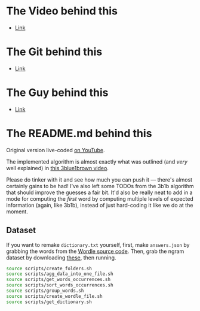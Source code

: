 # The Video behind this
- [Link](https://www.youtube.com/watch?v=doFowk4xj7Q&t=4s)

# The Git behind this
- [Link](https://github.com/jonhoo/roget)

# The Guy behind this
- [Link](https://github.com/jonhoo/roget)

# The README.md behind this
Original version live-coded [on YouTube](https://youtu.be/doFowk4xj7Q).

The implemented algorithm is almost exactly what was outlined (and
_very_ well explained) in [this 3blue1brown video][3b1b].

Please do tinker with it and see how much you can push it — there's
almost certainly gains to be had! I've also left some TODOs from the
3b1b algorithm that should improve the guesses a fair bit. It'd also be
really neat to add in a mode for computing the _first_ word by computing
multiple levels of expected information (again, like 3b1b), instead of
just hard-coding it like we do at the moment.


## Dataset

If you want to remake `dictionary.txt` yourself, first, make
`answers.json` by grabbing the words from the [Wordle source code][ny-times]. Then, grab the ngram dataset by
downloading [these][1grams], then running.

```bash
source scripts/create_folders.sh
source scripts/agg_data_into_one_file.sh
source scripts/get_words_occurrences.sh
source scripts/sort_words_occurrences.sh
source scripts/group_words.sh
source scripts/create_wordle_file.sh
source scripts/get_dictionary.sh
```

[3b1b]: https://www.youtube.com/watch?v=v68zYyaEmEA
[1grams]: https://storage.googleapis.com/books/ngrams/books/20200217/eng/eng-1-ngrams_exports.html
[ny-times]: https://www.nytimes.com/games/wordle/index.html
